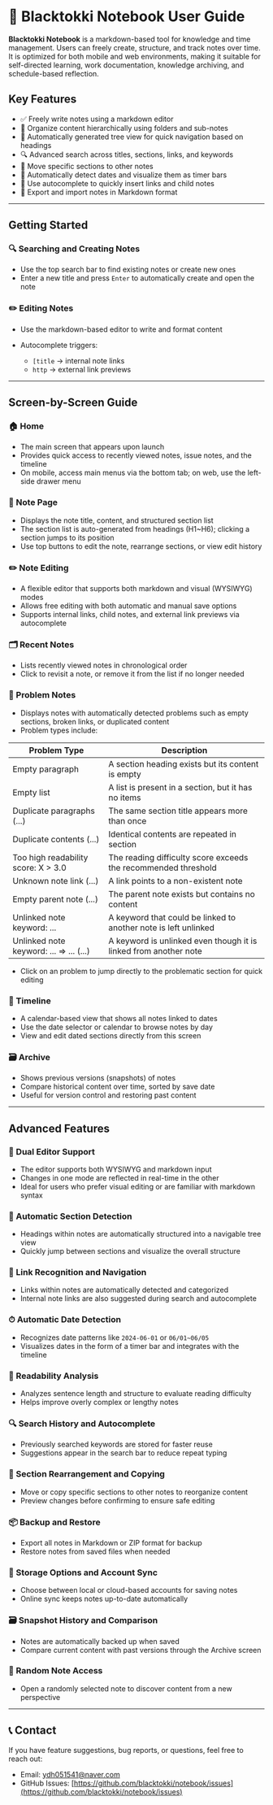 # 📘 Blacktokki Notebook User Guide

**Blacktokki Notebook** is a markdown-based tool for knowledge and time management. Users can freely create, structure, and track notes over time. It is optimized for both mobile and web environments, making it suitable for self-directed learning, work documentation, knowledge archiving, and schedule-based reflection.

## Key Features

* ✅ Freely write notes using a markdown editor
* 📁 Organize content hierarchically using folders and sub-notes
* 🧭 Automatically generated tree view for quick navigation based on headings
* 🔍 Advanced search across titles, sections, links, and keywords
* 🔁 Move specific sections to other notes
* 📆 Automatically detect dates and visualize them as timer bars
* 🧠 Use autocomplete to quickly insert links and child notes
* 🧳 Export and import notes in Markdown format

---

## Getting Started

### 🔍 Searching and Creating Notes

* Use the top search bar to find existing notes or create new ones
* Enter a new title and press `Enter` to automatically create and open the note

### ✏️ Editing Notes

* Use the markdown-based editor to write and format content
* Autocomplete triggers:

  * `[title` → internal note links
  * `http` → external link previews

---

## Screen-by-Screen Guide

### 🏠 Home

* The main screen that appears upon launch
* Provides quick access to recently viewed notes, issue notes, and the timeline
* On mobile, access main menus via the bottom tab; on web, use the left-side drawer menu

### 📄 Note Page

* Displays the note title, content, and structured section list
* The section list is auto-generated from headings (H1\~H6); clicking a section jumps to its position
* Use top buttons to edit the note, rearrange sections, or view edit history

### ✏️ Note Editing

* A flexible editor that supports both markdown and visual (WYSIWYG) modes
* Allows free editing with both automatic and manual save options
* Supports internal links, child notes, and external link previews via autocomplete

### 🗂 Recent Notes

* Lists recently viewed notes in chronological order
* Click to revisit a note, or remove it from the list if no longer needed

### 🧾 Problem Notes

* Displays notes with automatically detected problems such as empty sections, broken links, or duplicated content
* Problem types include:

| Problem Type                              | Description                                                      |
| --------------------------------------- | ---------------------------------------------------------------- |
| Empty paragraph                         | A section heading exists but its content is empty                |
| Empty list                              | A list is present in a section, but it has no items              |
| Duplicate paragraphs (...)              | The same section title appears more than once                |
| Duplicate contents (...)                | Identical contents are repeated in section            |
| Too high readability score: X > 3.0     | The reading difficulty score exceeds the recommended threshold   |
| Unknown note link (...)                 | A link points to a non-existent note                             |
| Empty parent note (...)                 | The parent note exists but contains no content                   |
| Unlinked note keyword: ...              | A keyword that could be linked to another note is left unlinked  |
| Unlinked note keyword: ... => ... (...) | A keyword is unlinked even though it is linked from another note |

* Click on an problem to jump directly to the problematic section for quick editing

### 📆 Timeline

* A calendar-based view that shows all notes linked to dates
* Use the date selector or calendar to browse notes by day
* View and edit dated sections directly from this screen

### 🗃 Archive

* Shows previous versions (snapshots) of notes
* Compare historical content over time, sorted by save date
* Useful for version control and restoring past content

---

## Advanced Features

### 📝 Dual Editor Support

* The editor supports both WYSIWYG and markdown input
* Changes in one mode are reflected in real-time in the other
* Ideal for users who prefer visual editing or are familiar with markdown syntax

### 📑 Automatic Section Detection

* Headings within notes are automatically structured into a navigable tree view
* Quickly jump between sections and visualize the overall structure

### 🔗 Link Recognition and Navigation

* Links within notes are automatically detected and categorized
* Internal note links are also suggested during search and autocomplete

### ⏱ Automatic Date Detection

* Recognizes date patterns like `2024-06-01` or `06/01~06/05`
* Visualizes dates in the form of a timer bar and integrates with the timeline

### 🧠 Readability Analysis

* Analyzes sentence length and structure to evaluate reading difficulty
* Helps improve overly complex or lengthy notes

### 🔍 Search History and Autocomplete

* Previously searched keywords are stored for faster reuse
* Suggestions appear in the search bar to reduce repeat typing

### 🔄 Section Rearrangement and Copying

* Move or copy specific sections to other notes to reorganize content
* Preview changes before confirming to ensure safe editing

### 📦 Backup and Restore

* Export all notes in Markdown or ZIP format for backup
* Restore notes from saved files when needed

### 💾 Storage Options and Account Sync

* Choose between local or cloud-based accounts for saving notes
* Online sync keeps notes up-to-date automatically

### 🗃 Snapshot History and Comparison

* Notes are automatically backed up when saved
* Compare current content with past versions through the Archive screen

### 🎯 Random Note Access

* Open a randomly selected note to discover content from a new perspective

---

## 📞 Contact

If you have feature suggestions, bug reports, or questions, feel free to reach out:

* Email: [ydh051541@naver.com](mailto:ydh051541@naver.com)
* GitHub Issues: [https://github.com/blacktokki/notebook/issues](https://github.com/blacktokki/notebook/issues)
